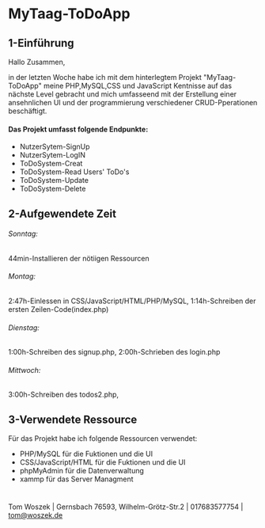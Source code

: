 # MyTaag-ToDoApp

## 1-Einführung

Hallo Zusammen, 

in der letzten Woche habe ich mit dem hinterlegtem Projekt "MyTaag-ToDoApp" meine PHP,MySQL,CSS und JavaScript Kentnisse auf das nächste Level gebracht und mich umfasseend mit der Erstellung einer ansehnlichen UI und der programmierung verschiedener CRUD-Pperationen beschäftigt.

#### Das Projekt umfasst folgende Endpunkte: 
- NutzerSytem-SignUp
- NutzerSytem-LogIN
- ToDoSystem-Creat
- ToDoSystem-Read Users' ToDo's
- ToDoSystem-Update
- ToDoSystem-Delete

## 2-Aufgewendete Zeit 
###### Sonntag:
44min-Installieren der nötiigen Ressourcen 

###### Montag: 
2:47h-Einlessen in CSS/JavaScript/HTML/PHP/MySQL,
1:14h-Schreiben der ersten Zeilen-Code(index.php)

###### Dienstag: 
1:00h-Schreiben des signup.php,
2:00h-Schrieben des login.php

###### Mittwoch: 
3:00h-Schreiben des todos2.php,

## 3-Verwendete Ressource 

Für das Projekt habe ich folgende Ressourcen verwendet:
- PHP/MySQL für die Fuktionen und die UI
- CSS/JavaScript/HTML für die Fuktionen und die UI
- phpMyAdmin für die Datenverwaltung
- xammp für das Server Managment

#
Tom Woszek | Gernsbach 76593, Wilhelm-Grötz-Str.2 | 017683577754 | tom@woszek.de
